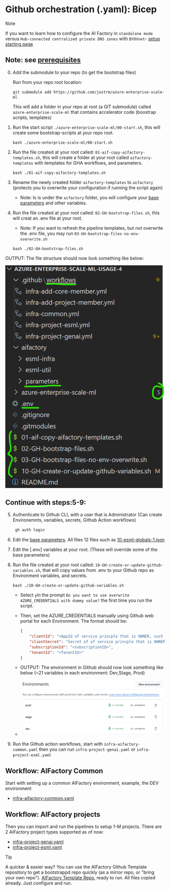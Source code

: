 # Github orchestration (.yaml): Bicep

>[!NOTE]
> If you want to learn how to configure the AI Factory in `standalone mode` versus `Hub-connected centralized private DNS zones` with `BYOVnet`- [ setup starting page](../../../../../documentation/v2/20-29/24-end-2-end-setup.md)
>

## Note: see [prerequisites](../../../../../documentation/v2/10-19/12-prerequisites-setup.md)

0) Add the submodule to your repo (to get the bootstrap files)

    Run from your repo root location:

    ```
    git submodule add https://github.com/jostrm/azure-enterprise-scale-ml
    ```

    This will add a folder in your repo at root (a GIT submodule) called `azure-enterprise-scale-ml` that contains accelerator code (boostrap scripts, templates)
    
1) Run the start script `./azure-enterprise-scale-ml/00-start.sh`,  this will create some bootstrap-scripts at your repo root.

    ```
   bash ./azure-enterprise-scale-ml/00-start.sh
    ```
2) Run the file created at your root called: `01-aif-copy-aifactory-templates.sh`, this will create a folder at your root called `aifactory-templates` with templates for GHA workflows, and parameters.
    ```
   bash ./01-aif-copy-aifactory-templates.sh
    ```
3) Rename the newly created folder  `aifactory-templates` to  `aifactory` (protects you to overwrite your configuration if running the script again)
    - Note: Is is under the `aifactory` folder, you will configure your [base parameters](../../../../aifactory/parameters/) and other variables.
4) Run the file created at your root called: `02-GH-bootstrap-files.sh`, this will creat an .env file at your root.
    - Note: If you want to refresh the pipeline templates, but not overwrite the .env file, you may run `03-GH-bootstrap-files-no-env-overwrite.sh`
     ```
   bash ./02-GH-bootstrap-files.sh
    ```

OUTPUT: The file structure should now look something like below: 

![](../../../../../documentation/v2/20-29/images/24-end-2-end-setup-repo-GH-byorepo.png)

## Continue with steps:5-9:

5) Authenticate to Github CLI, with a user that is Administrator (Can create Environemnts, variables, secrets, Github Action workflows)
   ```sh
    gh auth login
   ```
<!--
5) Authenticate to  Azure and Github
You need to login via `Azure CLI` and `Github CLI`, but recommendation is to also test login via `Powershell`. 
- NB! Recommendation is to use a service principal when logging in, such as `esml-commmon-bicep-sp`, see your ``. You may also use your user id (for Github this is the usual case).
- The Service Principal should have OWNER permission to all 3 subscriptions (Dev, Test, Prod), such as the `esml-common-bicep-sp` service principle.
- Test the login for all 3 subscriptions using `az cli` and `powershell` as below: 

   a) Log in to `Azure CLI with a service principal`, to a specific tenant

   ```sh
    # Define the variables
    clientId="your-client-id"
    clientSecret="your-client-secret"
    tenantId="your-tenant-id"
    subscriptionId="your-subscription-id"
    
    az login --service-principal -u $clientId -p $clientSecret --tenant $tenantId
    az account set --subscription $subscriptionId
   ```

-->

6) Edit the [base parameters](../../../../aifactory/parameters/). All files 12 files such as [10-esml-globals-1.json](../../../../aifactory/parameters/10-esml-globals-1.json)
7) Edit the [.env] variables at your root. (These will override some of the base parameters)
8) Run the file created at your root called: `10-GH-create-or-update-github-variables.sh`, that will copy values from .env to your Github repo as Environment variables, and secrets.
    ```
   bash ./10-GH-create-or-update-github-variables.sh
    ```

    - Select `y`in the prompt `Do you want to use overwrite AZURE_CREDENTIALS with dummy value?` the first time you run the script.
    - Then, set the AZURE_CREDENTIALS manually using Github web portal for each Environment. The format should be: 
        ```json
        {
            "clientId": "<AppId of service princple that is OWNER, such as esml-commonn-bicep-sp>",
            "clientSecret": "Secret of of service princple that is OWNER, such as esml-commonn-bicep-sp",
            "subscriptionId": "<subscriptionID>",
            "tenantId": "<TenantId>"
        }
        ```

    - OUTPUT: The environment in Github should now look something like below (~21 variables in each environment: Dev,Stage, Prod)
    - ![](../../../../../documentation/v2/20-29/images/24-end-2-end-setup-repo-GH-env-vars.png)

9) Run the Github action workflows, start with `infra-aifactory-common.yaml` then you can run `infra-project-genai.yaml` or `infra-project-esml.yaml`

## Workflow: AIFactory Common 
Start with setting up a common AIFactory environment, example, the DEV environment
- [infra-aifactory-common.yaml](./esml-infra-common/infra-aifactory-common.yaml)

## Workflow: AIFactory projects
Then you can import and run the pipelines to setup 1-M projects. There are 2 AIFactory project types supported as of now: 
- [infra-project-genai.yaml](./infra-project-genai.yml)
- [infra-project-esml.yaml](./infra-project-esml.yml)


> [!TIP]
>  A quicker & easier way? You can use the AIFactory Github Template repository to get a bootstrappd repo quickly (as a mirror repo, or "bring your own repo"). [AIFactory Template Repo](https://github.com/jostrm/azure-enterprise-scale-ml-usage), ready to run. All files copied already. Just configure and run.
>